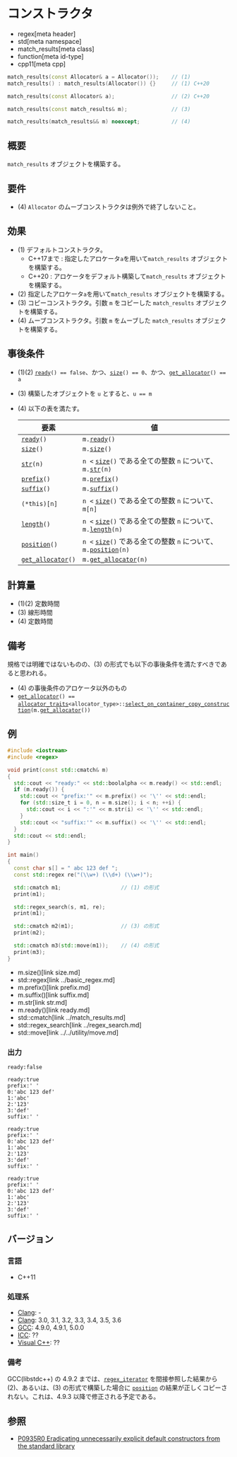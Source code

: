 # コンストラクタ
* regex[meta header]
* std[meta namespace]
* match_results[meta class]
* function[meta id-type]
* cpp11[meta cpp]

```cpp
match_results(const Allocator& a = Allocator());    // (1)
match_results() : match_results(Allocator()) {}     // (1) C++20

match_results(const Allocator& a);                  // (2) C++20

match_results(const match_results& m);              // (3)

match_results(match_results&& m) noexcept;          // (4)
```

## 概要
`match_results` オブジェクトを構築する。


## 要件
- (4) `Allocator` のムーブコンストラクタは例外で終了しないこと。


## 効果
- (1) デフォルトコンストラクタ。
    - C++17まで : 指定したアロケータ`a`を用いて`match_results` オブジェクトを構築する。
    - C++20 : アロケータをデフォルト構築して`match_results` オブジェクトを構築する。
- (2) 指定したアロケータ`a`を用いて`match_results` オブジェクトを構築する。
- (3) コピーコンストラクタ。引数 `m` をコピーした `match_results` オブジェクトを構築する。
- (4) ムーブコンストラクタ。引数 `m` をムーブした `match_results` オブジェクトを構築する。


## 事後条件
- (1)(2) [`ready`](ready.md)`() == false`、かつ、[`size`](size.md)`() == 0`、かつ、[`get_allocator`](get_allocator.md)`() == a`
- (3) 構築したオブジェクトを `u` とすると、`u == m`
- (4) 以下の表を満たす。

    | 要素                                    | 値                                                                                            |
    |-----------------------------------------|-----------------------------------------------------------------------------------------------|
    | [`ready`](ready.md)`()`                 | `m.`[`ready`](ready.md)`()`                                                                   |
    | [`size`](size.md)`()`                   | `m.`[`size`](size.md)`()`                                                                     |
    | [`str`](str.md)`(n)`                    | `n <` [`size`](size.md)`()` である全ての整数 `n` について、`m.`[`str`](str.md)`(n)`           |
    | [`prefix`](prefix.md)`()`               | `m.`[`prefix`](prefix.md)`()`                                                                 |
    | [`suffix`](suffix.md)`()`               | `m.`[`suffix`](suffix.md)`()`                                                                 |
    | `(*this)[n]`                            | `n <` [`size`](size.md)`()` である全ての整数 `n` について、`m[n]`                             |
    | [`length`](length.md)`()`               | `n <` [`size`](size.md)`()` である全ての整数 `n` について、`m.`[`length`](length.md)`(n)`     |
    | [`position`](position.md)`()`           | `n <` [`size`](size.md)`()` である全ての整数 `n` について、`m.`[`position`](position.md)`(n)` |
    | [`get_allocator`](get_allocator.md)`()` | `m.`[`get_allocator`](get_allocator.md)`(n)`                                                  |


## 計算量
- (1)(2) 定数時間
- (3) 線形時間
- (4) 定数時間


## 備考
規格では明確ではないものの、(3) の形式でも以下の事後条件を満たすべきであると思われる。

- (4) の事後条件のアロケータ以外のもの
- [`get_allocator`](get_allocator.md)`() ==` [`allocator_traits`](../../memory/allocator_traits.md)`<allocator_type>::`[`select_on_container_copy_construction`](../../memory/allocator_traits/select_on_container_copy_construction.md)`(m.`[`get_allocator`](get_allocator.md)`())`


## 例
```cpp example
#include <iostream>
#include <regex>

void print(const std::cmatch& m)
{
  std::cout << "ready:" << std::boolalpha << m.ready() << std::endl;
  if (m.ready()) {
    std::cout << "prefix:'" << m.prefix() << '\'' << std::endl;
    for (std::size_t i = 0, n = m.size(); i < n; ++i) {
      std::cout << i << ":'" << m.str(i) << '\'' << std::endl;
    }
    std::cout << "suffix:'" << m.suffix() << '\'' << std::endl;
  }
  std::cout << std::endl;
}

int main()
{
  const char s[] = " abc 123 def ";
  const std::regex re("(\\w+) (\\d+) (\\w+)");

  std::cmatch m1;                   // (1) の形式
  print(m1);

  std::regex_search(s, m1, re);
  print(m1);

  std::cmatch m2(m1);               // (3) の形式
  print(m2);

  std::cmatch m3(std::move(m1));    // (4) の形式
  print(m3);
}
```
* m.size()[link size.md]
* std::regex[link ../basic_regex.md]
* m.prefix()[link prefix.md]
* m.suffix()[link suffix.md]
* m.str[link str.md]
* m.ready()[link ready.md]
* std::cmatch[link ../match_results.md]
* std::regex_search[link ../regex_search.md]
* std::move[link ../../utility/move.md]

### 出力
```
ready:false

ready:true
prefix:' '
0:'abc 123 def'
1:'abc'
2:'123'
3:'def'
suffix:' '

ready:true
prefix:' '
0:'abc 123 def'
1:'abc'
2:'123'
3:'def'
suffix:' '

ready:true
prefix:' '
0:'abc 123 def'
1:'abc'
2:'123'
3:'def'
suffix:' '
```


## バージョン
### 言語
- C++11

### 処理系
- [Clang](/implementation.md#clang): -
- [Clang](/implementation.md#clang): 3.0, 3.1, 3.2, 3.3, 3.4, 3.5, 3.6
- [GCC](/implementation.md#gcc): 4.9.0, 4.9.1, 5.0.0
- [ICC](/implementation.md#icc): ??
- [Visual C++](/implementation.md#visual_cpp): ??

### 備考
GCC(libstdc++) の 4.9.2 までは、[`regex_iterator`](../regex_iterator.md) を間接参照した結果から (2)、あるいは、(3) の形式で構築した場合に [`position`](position.md) の結果が正しくコピーされない。これは、4.9.3 以降で修正される予定である。

## 参照

- [P0935R0 Eradicating unnecessarily explicit default constructors from the standard library](http://www.open-std.org/jtc1/sc22/wg21/docs/papers/2018/p0935r0.html)
